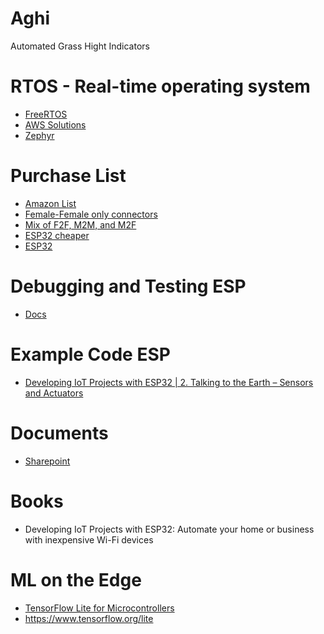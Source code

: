 # Aghi
Automated Grass Hight Indicators

# RTOS - Real-time operating system
* [FreeRTOS](https://docs.espressif.com/projects/esp-idf/en/latest/esp32/api-reference/system/freertos.html)
* [AWS Solutions](https://docs.aws.amazon.com/freertos/latest/userguide/getting_started_espressif.html)
* [Zephyr](https://docs.zephyrproject.org/latest/boards/xtensa/esp32/doc/index.html)


# Purchase List
* [Amazon List](https://www.amazon.com/hz/wishlist/dl/invite/2VP3z7k?ref_=wl_share)
* [Female-Female only connectors](https://www.amazon.com/EDGELEC-Breadboard-1pin-1pin-Connector-Multicolored/dp/B07GD1W1VL/)
* [Mix of F2F, M2M, and M2F](https://www.amazon.com/Elegoo-EL-CP-004-Multicolored-Breadboard-arduino/dp/B01EV70C78/)
* [ESP32 cheaper](https://www.amazon.com/Aokin-NodeMCU-32S-ESP-WROOM-32-Development-Microcontroller/dp/B08NW4JXFM/)
* [ESP32](https://www.amazon.com/HiLetgo-ESP-WROOM-32-Development-Microcontroller-Integrated/dp/B0718T232Z/) 

# Debugging and Testing ESP
* [Docs](https://docs.platformio.org/en/latest/tutorials/espressif32/espidf_debugging_unit_testing_analysis.html)

# Example Code ESP
* [Developing IoT Projects with ESP32 | 2. Talking to the Earth – Sensors and Actuators](https://www.youtube.com/watch?v=MyzWEJyz1Uc&list=PLeLcvrwLe187iw968S35Xf2P2NxsqEqBo&index=2)

# Documents
* [Sharepoint](https://etsu365.sharepoint.com/sites/Aghi/Shared%20Documents/Forms/AllItems.aspx)

# Books
* Developing IoT Projects with ESP32: Automate your home or business with inexpensive Wi-Fi devices

# ML on the Edge
* [TensorFlow Lite for Microcontrollers](https://www.tensorflow.org/lite/microcontrollers)
* https://www.tensorflow.org/lite 
